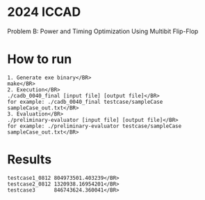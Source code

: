 # 2024 ICCAD</BR>
Problem B: Power and Timing Optimization Using Multibit Flip-Flop</BR>

# How to run</BR>
	1. Generate exe binary</BR>
	make</BR>
	2. Execution</BR>
	./cadb_0040_final [input file] [output file]</BR>
	for example: ./cadb_0040_final testcase/sampleCase sampleCase_out.txt</BR>
	3. Evaluation</BR>
	./preliminary-evaluator [input file] [output file]</BR>
	for example: ./preliminary-evaluator testcase/sampleCase sampleCase_out.txt</BR>

# Results</BR>
	testcase1_0812 804973501.403239</BR>
	testcase2_0812 1320938.16954201</BR>
	testcase3      846743624.360041</BR>
